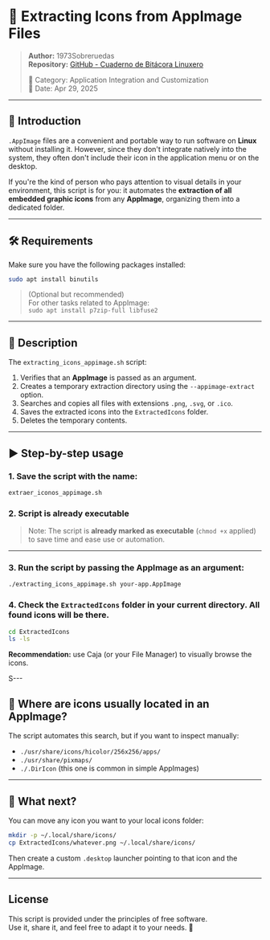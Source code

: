 # 🎨 Extracting Icons from AppImage Files

> **Author:** 1973Sobreruedas  
> **Repository:** [GitHub - Cuaderno de Bitácora Linuxero](https://github.com/1973Sobreruedas/Cuaderno-Bitacora-Linuxero-1973Sobreruedas)  
> 
> 📁 Category: Application Integration and Customization  
> 📅 Date: Apr 29, 2025

---

## 🧭 Introduction

`.AppImage` files are a convenient and portable way to run software on **Linux** without installing it. However, since they don't integrate natively into the system, they often don't include their icon in the application menu or on the desktop.

If you're the kind of person who pays attention to visual details in your environment, this script is for you: it automates the **extraction of all embedded graphic icons** from any **AppImage**, organizing them into a dedicated folder.

---

## 🛠️ Requirements

Make sure you have the following packages installed:

```bash
sudo apt install binutils
```

> (Optional but recommended)  
> For other tasks related to AppImage:  
> `sudo apt install p7zip-full libfuse2`

---

## 📝 Description

The `extracting_icons_appimage.sh` script:

1. Verifies that an **AppImage** is passed as an argument.
2. Creates a temporary extraction directory using the `--appimage-extract` option.
3. Searches and copies all files with extensions `.png`, `.svg`, or `.ico`.
4. Saves the extracted icons into the `ExtractedIcons` folder.
5. Deletes the temporary contents.

---

## ▶️ Step-by-step usage

### 1. Save the script with the name:

```bash
extraer_iconos_appimage.sh
```

### 2. Script is already executable

> Note: The script is **already marked as executable** (`chmod +x` applied) to save time and ease use or automation.

---

### 3. Run the script by passing the AppImage as an argument:

```bash
./extracting_icons_appimage.sh your-app.AppImage
```

### 4. Check the `ExtractedIcons` folder in your current directory. All found icons will be there.

```bash
cd ExtractedIcons
ls -ls
```

**Recommendation:** use Caja (or your File Manager) to visually browse the icons.

S---

## 📌 Where are icons usually located in an AppImage?

The script automates this search, but if you want to inspect manually:

- `./usr/share/icons/hicolor/256x256/apps/`
- `./usr/share/pixmaps/`
- `./.DirIcon` (this one is common in simple AppImages)

---

## 🧩 What next?

You can move any icon you want to your local icons folder:

```bash
mkdir -p ~/.local/share/icons/
cp ExtractedIcons/whatever.png ~/.local/share/icons/
```

Then create a custom `.desktop` launcher pointing to that icon and the AppImage.

---

## License

This script is provided under the principles of free software.  
Use it, share it, and feel free to adapt it to your needs. 🐧
